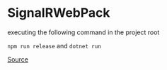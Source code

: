 
# SignalRWebPack

executing the following command in the project root

`npm run release` and `dotnet run`

[Source](https://docs.microsoft.com/zh-tw/aspnet/core/tutorials/signalr-typescript-webpack?view=aspnetcore-5.0&tabs=visual-studio-code)
